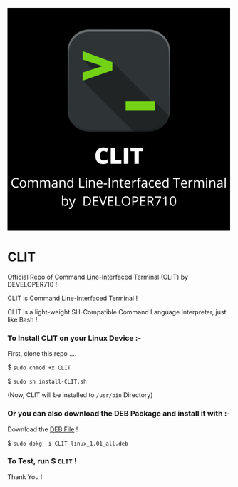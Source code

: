 ![Logo](/logo.png)

# CLIT

Official Repo of Command Line-Interfaced Terminal (CLIT) by DEVELOPER710 !

CLIT is Command Line-Interfaced Terminal !

CLIT is a light-weight SH-Compatible Command Language Interpreter, just like Bash !


### To Install CLIT on your Linux Device :-

First, clone this repo ....

$ `sudo chmod +x CLIT`

$ `sudo sh install-CLIT.sh`

(Now, CLIT will be installed to `/usr/bin` Directory)

### Or you can also download the DEB Package and install it with :-

Download the [DEB File](https://github.com/DEVELOPER710/CLIT/releases/download/package/CLIT-linux_1.01_all.deb) !

$ `sudo dpkg -i CLIT-linux_1.01_all.deb`

### To Test, run  $ `CLIT` !

Thank You !
